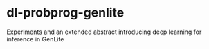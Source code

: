 # dl-probprog-genlite
Experiments and an extended abstract introducing deep learning for inference in GenLite
